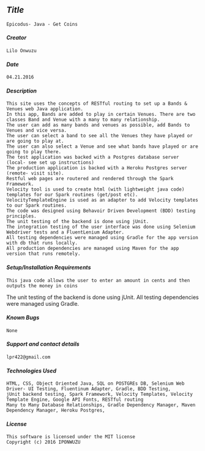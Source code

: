 ## _Title_
	Epicodus- Java - Get Coins
	
#### _Creator_
	Lilo Onwuzu 
	
#### _Date_
	04.21.2016

#### _Description_
	This site uses the concepts of RESTful routing to set up a Bands & Venues web Java application. 
	In this app, Bands are added to play in certain Venues. There are two classes Band and Venue with a many to many relationship. 
	The user can add as many bands and venues as possible, add Bands to Venues and vice versa. 
	The user can select a band to see all the Venues they have played or are going to play at. 
	The user can also select a Venue and see what bands have played or are going to play there. 
	The test application was backed with a Postgres database server (local- see set up instructions) 
	The production application is backed with a Heroku Postgres server (remote- visit site). 
	Restful web pages are routered and rendered through the Spark Framework. 
	Velocity tool is used to create html (with lightweight java code) templates for our Spark routines (get/post etc).
	VelocityTemplateEngine is used as an adapter to add Velocity templates to our Spark routines.	
	The code was designed using Behavoir Driven Development (BDD) testing principles. 
	The unit testing of the backend is done using jUnit. 
	The integration testing of the user interface was done using Selenium Webdriver tests and a FluentLenium Adapter. 
	All testing dependencies were managed using Gradle for the app version with db that runs locally. 
	All production dependencies are managed using Maven for the app version that runs remotely.

#### _Setup/Installation Requirements_
	 
	This java code allows the user to enter an amount in cents and then outputs the money in coins
  The unit testing of the backend is done using jUnit. 
  All testing dependencies were managed using Gradle. 

#### _Known Bugs_
 	None

#### _Support and contact details_
	lpr422@gmail.com
	
#### _Technologies Used_
	HTML, CSS, Object Oriented Java, SQL on POSTGREs DB, Selenium Web Driver- UI Testing, Fluentinum Adapter, Gradle, BDD Testing, 
	jUnit backend testing, Spark Framework, Velocity Templates, Velocity Template Engine, Google API Fonts, RESTful routing
	Many to Many Database Relationships, Gradle Dependency Manager, Maven Dependency Manager, Heroku Postgres,  

#### _License_
	This software is licensed under the MIT license
	Copyright (c) 2016 IPONWUZU


